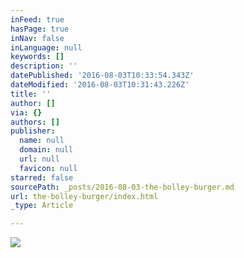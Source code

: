 ```yaml
---
inFeed: true
hasPage: true
inNav: false
inLanguage: null
keywords: []
description: ''
datePublished: '2016-08-03T10:33:54.343Z'
dateModified: '2016-08-03T10:31:43.226Z'
title: ''
author: []
via: {}
authors: []
publisher:
  name: null
  domain: null
  url: null
  favicon: null
starred: false
sourcePath: _posts/2016-08-03-the-bolley-burger.md
url: the-bolley-burger/index.html
_type: Article

---
```

![](https://the-grid-user-content.s3-us-west-2.amazonaws.com/c5682b9b-f272-4d44-8c6b-283de98297e7.jpg)